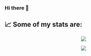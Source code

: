 ### Hi there 👋

<!--
**betofleitass/betofleitass** is a ✨ _special_ ✨ repository because its `README.md` (this file) appears on your GitHub profile.

Here are some ideas to get you started:

- 🔭 I’m currently working on ...
- 🌱 I’m currently learning ...
- 👯 I’m looking to collaborate on ...
- 🤔 I’m looking for help with ...
- 💬 Ask me about ...
- 📫 How to reach me: ...
- 😄 Pronouns: ...
- ⚡ Fun fact: ...
-->

## 📈   Some of my stats are:

<p align="center">
  <img align="" src="https://github-readme-stats.vercel.app/api/top-langs/?username=betofleitass" />
</p>
<p align="center">
  <img align="" src="https://github-readme-stats.vercel.app/api?username=betofleitass" />
</p>
